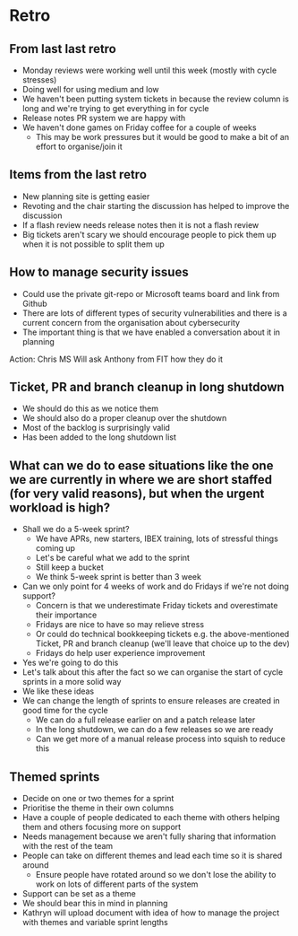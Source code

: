 # Retro

## From last last retro

- Monday reviews were working well until this week (mostly with cycle stresses)
- Doing well for using medium and low
- We haven't been putting system tickets in because the review column is long and we're trying to get everything in for cycle
- Release notes PR system we are happy with
- We haven't done games on Friday coffee for a couple of weeks
  - This may be work pressures but it would be good to make a bit of an effort to organise/join it

## Items from the last retro

- New planning site is getting easier
- Revoting and the chair starting the discussion has helped to improve the discussion
- If a flash review needs release notes then it is not a flash review
- Big tickets aren't scary we should encourage people to pick them up when it is not possible to split them up

## How to manage security issues

- Could use the private git-repo or Microsoft teams board and link from Github
- There are lots of different types of security vulnerabilities and there is a current concern from the organisation about cybersecurity
- The important thing is that we have enabled a conversation about it in planning

Action: Chris MS Will ask Anthony from FIT how they do it

## Ticket, PR and branch cleanup in long shutdown

- We should do this as we notice them
- We should also do a proper cleanup over the shutdown
- Most of the backlog is surprisingly valid
- Has been added to the long shutdown list

## What can we do to ease situations like the one we are currently in where we are short staffed (for very valid reasons), but when the urgent workload is high?

- Shall we do a 5-week sprint?
  - We have APRs, new starters, IBEX training, lots of stressful things coming up
  - Let's be careful what we add to the sprint
  - Still keep a bucket
  - We think 5-week sprint is better than 3 week
- Can we only point for 4 weeks of work and do Fridays if we're not doing support?
  - Concern is that we underestimate Friday tickets and overestimate their importance
  - Fridays are nice to have so may relieve stress
  - Or could do technical bookkeeping tickets e.g. the above-mentioned Ticket, PR and branch cleanup (we'll leave that choice up to the dev)
  - Fridays do help user experience improvement
- Yes we're going to do this
- Let's talk about this after the fact so we can organise the start of cycle sprints in a more solid way
- We like these ideas
- We can change the length of sprints to ensure releases are created in good time for the cycle
  - We can do a full release earlier on and a patch release later
  - In the long shutdown, we can do a few releases so we are ready
  - Can we get more of a manual release process into squish to reduce this

## Themed sprints

- Decide on one or two themes for a sprint
- Prioritise the theme in their own columns
- Have a couple of people dedicated to each theme with others helping them and others focusing more on support
- Needs management because we aren't fully sharing that information with the rest of the team
- People can take on different themes and lead each time so it is shared around
  - Ensure people have rotated around so we don't lose the ability to work on lots of different parts of the system
- Support can be set as a theme
- We should bear this in mind in planning
- Kathryn will upload document with idea of how to manage the project with themes and variable sprint lengths
